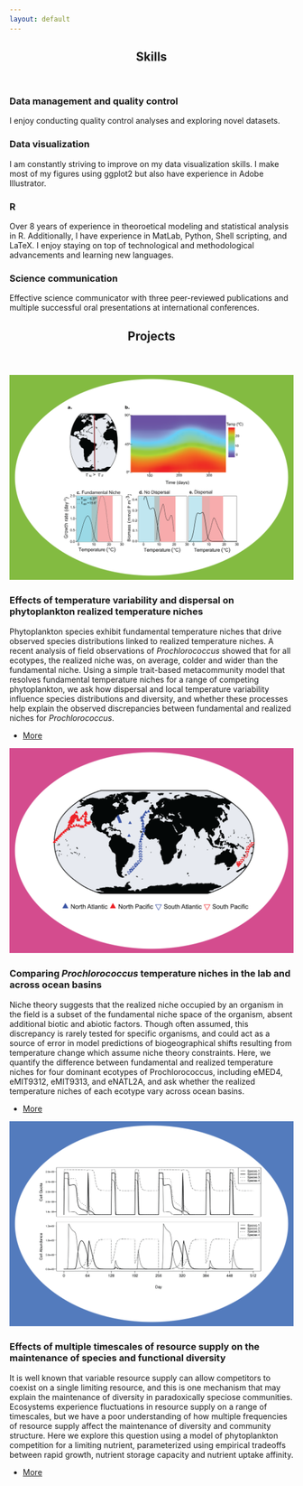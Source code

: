 ```yaml
---
layout: default
---
```


<!-- Section -->
<section>
	<header class="major">
		<h2>Skills</h2>
	</header>
	<div class="features">
		<article>
			<span class="icon fa-table"></span>
			<div class="content">
				<h3>Data management and quality control</h3>
				<p>I enjoy conducting quality control analyses and exploring novel datasets.</p>
			</div>
		</article>
		<article>
			<span class="icon fa-bar-chart"></span>
			<div class="content">
				<h3>Data visualization</h3>
				<p>I am constantly striving to improve on my data visualization skills. I make most of my figures using ggplot2 but also have experience in Adobe Illustrator.</p>
			</div>
		</article>
		<article>
			<span class="icon fa-code"></span>
			<div class="content">
				<h3>R</h3>
				<p>Over 8 years of experience in theoroetical modeling and statistical analysis in R. Additionally, I have experience in MatLab, Python, Shell scripting, and LaTeX. I enjoy staying on top of technological and methodological advancements and learning new languages.</p>
			</div>
		</article>
		<article>
			<span class="icon fa-picture-o"></span>
			<div class="content">
				<h3>Science communication</h3>
				<p>Effective science communicator with three peer-reviewed publications and multiple successful oral presentations at international conferences. </p>
			</div>
		</article>
	</div>
</section>

<!-- Section -->
<section>
	<header class="major">
		<h2>Projects</h2>
	</header>
	<div class="posts">
		<article>
			<a href="{{proj3.html | absolute_url}}" class="image"><img src="assets/images/model_3.png" alt="" /></a>
			<h3>Effects of temperature variability and dispersal on phytoplankton realized temperature niches</h3>
			<p>Phytoplankton species exhibit fundamental temperature niches that drive observed species distributions linked to realized temperature niches. A recent analysis of field observations of <i>Prochlorococcus</i> showed that for all ecotypes, the realized niche was, on average, colder and wider than the fundamental niche. Using a simple trait-based metacommunity model that resolves fundamental temperature niches for a range of competing phytoplankton, we ask how dispersal and local temperature variability influence species distributions and diversity, and whether these processes help explain the observed discrepancies between fundamental and realized niches for <i>Prochlorococcus</i>.</p>
			<ul class="actions">
				<li><a href="{{proj3.html | absolute_url}}" class="button">More</a></li>
			</ul>
		</article>
		<article>
			<a href="{{proj2.html | absolute_url}}"class="image"><img src="assets/images/p2_map.png" alt="" /></a>
			<h3>Comparing <i>Prochlorococcus</i> temperature niches in the lab and across ocean basins</h3>
			<p>Niche theory suggests that the realized niche occupied by an organism in the field is a subset of the fundamental niche space of the organism, absent additional biotic and abiotic factors. Though often assumed, this discrepancy is rarely tested for specific organisms, and could act as a source of error in model predictions of biogeographical shifts resulting from temperature change which assume niche theory constraints. Here, we quantify the difference between fundamental and realized temperature niches for four dominant ecotypes of Prochlorococcus, including eMED4, eMIT9312, eMIT9313, and eNATL2A, and ask whether the realized temperature niches of each ecotype vary across ocean basins. </p>
			<ul class="actions">
				<li><a href="{{proj2.html | absolute_url}}" class="button">More</a></li>
			</ul>
		</article>
		<article>
			<a href="{{proj1.html | absolute_url}}" class="image"><img src="assets/images/p1_fig.png" alt="" /></a>
			<h3>Effects of multiple timescales of resource supply on the maintenance of species and functional diversity</h3>
			<p>It is well known that variable resource supply can allow competitors to coexist on a single limiting resource, and this is one mechanism that may explain the maintenance of diversity in paradoxically speciose communities. Ecosystems experience fluctuations in resource supply on a range of timescales, but we have a poor understanding of how multiple frequencies of resource supply affect the maintenance of diversity and community structure. Here we explore this question using a model of phytoplankton competition for a limiting nutrient, parameterized using empirical tradeoffs between rapid growth, nutrient storage capacity and nutrient uptake affinity. </p>
			<ul class="actions">
				<li><a href="{{proj1.html | absolute_url}}" class="button">More</a></li>
			</ul>
		</article>
	</div>
</section>
